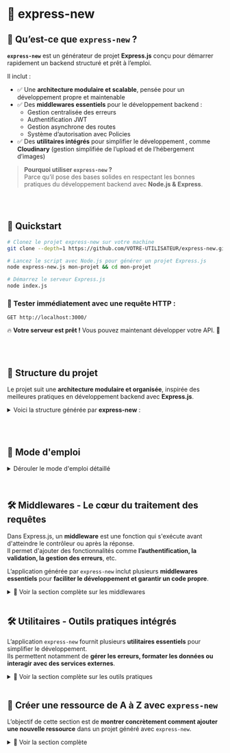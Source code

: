 # 🚀 express-new

## 📌 Qu’est-ce que `express-new` ?

**`express-new`** est un générateur de projet **Express.js** conçu pour démarrer rapidement un backend structuré et prêt à l’emploi.

Il inclut :
- ✅ Une **architecture modulaire et scalable**, pensée pour un développement propre et maintenable  
- ✅ Des **middlewares essentiels** pour le développement backend :  
   - Gestion centralisée des erreurs  
   - Authentification JWT  
   - Gestion asynchrone des routes  
   - Système d’autorisation avec Policies
- ✅ Des **utilitaires intégrés** pour simplifier le développement , comme **Cloudinary** (gestion simplifiée de l’upload et de l’hébergement d’images)

> **Pourquoi utiliser `express-new` ?**  
> Parce qu’il pose des bases solides en respectant les bonnes pratiques du développement backend avec **Node.js & Express**.

<br><br/>

## 🚀 Quickstart


```sh
# Clonez le projet express-new sur votre machine
git clone --depth=1 https://github.com/VOTRE-UTILISATEUR/express-new.git && cd express-new

# Lancez le script avec Node.js pour générer un projet Express.js
node express-new.js mon-projet && cd mon-projet

# Démarrez le serveur Express.js
node index.js
```

### 🔗 Tester immédiatement avec une requête HTTP :
```http
GET http://localhost:3000/
```

🔥 **Votre serveur est prêt !** Vous pouvez maintenant développer votre API. 🚀

<br><br/>

## 📂 Structure du projet

Le projet suit une **architecture modulaire et organisée**, inspirée des meilleures pratiques en développement backend avec **Express.js**.

<details>
<summary>Voici la structure générée par <strong>express-new</strong> :</summary>

```
/mon-projet
│── config/            # Configuration de l'application (ex: connexion à la DB, API externes)
│   ├── cloudinary.js  # Configuration de Cloudinary pour le stockage des fichiers
│   ├── database.js    # Connexion à la base de données MongoDB
│
│── src/               # Contient toute la logique métier de l’application
│   │── controllers/   # Gestion des requêtes HTTP et logique applicative
│   │   ├── auth_controller.js  # Contrôleur pour l'authentification
│   │
│   │── middlewares/   # Middlewares Express.js pour le traitement des requêtes
│   │   ├── async-handler.js    # Middleware pour gérer proprement les erreurs async
│   │   ├── auth_middleware.js  # Middleware d'authentification (JWT)
│   │   ├── authorize.js        # Middleware d’autorisation basé sur les policies
│   │   ├── error-handler.js    # Gestion centralisée des erreurs
│   │
│   │── models/        # Définition des schémas Mongoose pour MongoDB
│   │   ├── User.js    # Modèle utilisateur
│   │
│   │── policies/      # Système d’autorisation (façon Pundit en Ruby)
│   │   ├── base_policy.js  # Base des policies utilisées pour l’accès aux ressources
│   │
│   │── routes/        # Définition des routes de l’API
│   │   ├── auth.js    # Routes liées à l'authentification
│   │
│   │── scripts/       # Scripts utilitaires exécutables manuellement
│   │   ├── console.js # Interface REPL pour interagir avec la base de données
│   │   ├── seed.js    # Script pour insérer des données initiales (seeding)
│   │
│   │── services/      # Services dédiés aux actions métiers transversales
│   |
│   │── utils/             # Fonctions utilitaires globales
│   │   ├── cloudinary.js  # Gestion des uploads sur Cloudinary
│   │   ├── errors.js      # Définition des classes d'erreurs personnalisées
│   │   ├── format.js      # Fonctions de formatage diverses
│   │   ├── mongo_errors.js # Gestion des erreurs MongoDB
│
│── index.js           # Point d’entrée principal du serveur Express.js
│── .env               # Variables d’environnement (⚠ à ne pas commit)
│── .gitignore         # Fichiers à ignorer par Git (ex: node_modules, .env)
│── package.json       # Dépendances et scripts npm
│── package-lock.json  # Verrouillage des versions des dépendances
```
---
</details>

<!---
### **📌 Explication de l’architecture**
L’application suit **une organisation claire** où chaque dossier a un rôle bien défini :

1️⃣ **`config/`** → Centralise les fichiers de configuration (DB, Cloudinary, etc.).  
2️⃣ **`src/`** → Contient **tout le code métier** de l’application.  
   - **`controllers/`** → Gèrent la logique des requêtes HTTP.  
   - **`middlewares/`** → Middlewares Express pour authentification, erreurs, etc.  
   - **`models/`** → Définition des schémas MongoDB.  
   - **`policies/`** → Gestion fine des permissions utilisateur.  
   - **`routes/`** → Définit les routes de l’API.  
   - **`scripts/`** → Scripts utiles à exécuter manuellement.  
   - **`services/`** → Pour encapsuler la logique métier partagée.
   - **`utils/`** → Regroupe des fonctions utilitaires globales.

3️⃣ **Fichiers racine (`index.js`, `.env`, `.gitignore`...)** → Gestion du serveur et configuration.  
---
-->
<br></br>

## 🚀 Mode d'emploi

<details>
<summary>Dérouler le mode d'emploi détaillé</summary>

### 📥 Récupérer le script `express-new`
<details>
<summary>Vous pouvez récupérer le fichier du script avec Git</strong> ou <strong>cURL</strong> :</summary>

#### 🔹 Option 1 : Cloner le dépôt (Git)
```sh
git clone --depth=1 https://github.com/VOTRE-UTILISATEUR/express-new.git && cd express-new
```

#### 🔹 Option 2 : Télécharger uniquement le script (cURL)
```sh
curl -o express-new.js https://raw.githubusercontent.com/VOTRE-UTILISATEUR/express-new/main/express-new.js
```
---
</details>


### 🛠 Générer un projet Express.js

<details>
<summary>Vous pouvez générer un projet Express.js en exécutant directement le script avec <strong>Node.js</strong> :</summary>

```sh
node express-new.js mon-projet
```

Cela va créer un projet backend **Express.js** préconfiguré dans le dossier `mon-projet`.

---
</details>

#### 🔧 Rendre la commande `express-new` disponible globalement  
<details>
<summary>Si vous souhaitez pouvoir exécuter `express-new mon-projet` <strong>depuis n'importe où dans votre terminal</strong> vous pouvez ajouter le script dans un répertoire accessible via votre <strong>$PATH</strong> :</summary>

```sh
chmod +x express-new.js
mv express-new.js /usr/local/bin/express-new
```

Après cela, vous pourrez utiliser la commande raccourcie :

```sh
express-new mon-projet
```
</details>


### 🚀 Démarrer le serveur
<details>
<summary>On démarre le serveur comme ceci :</summary>

#### 📌 Méthode classique :
```sh
node index.js
```
#### 📌 Avec `nodemon` (auto-rechargement) :
```sh
npx nodemon index.js
```

#### Ou si `nodemon` est installé globalement :
```sh
nodemon index.js
```

---
</details>


### 🔗 Tester l’API avec Postman

<details>
<summary>Voici les 3 endpoints disponibles nativement :</summary>

#### 📌 Accéder à la page d’accueil (GET)
```http
GET http://localhost:3000/
```

#### 📌 Créer un utilisateur (Signup) (POST)
```http
POST http://localhost:3000/auth/signup
```

Content-Type: application/json
```json
{
  "email": "test@example.com",
  "password": "monpassword"
}
```

#### 📌 Se connecter (Login) (POST)
```http
POST http://localhost:3000/auth/login
```

Content-Type: application/json
```json
{
  "email": "test@example.com",
  "password": "monpassword"
}
```

🛠 **La réponse contient un token JWT** à utiliser pour les requêtes authentifiées.

---
</details>

🔥 **Votre serveur est opérationnel ! Vous pouvez maintenant explorer et étendre l’API.** 🚀
</details>
<br><br/>

## 🛠 Middlewares - Le cœur du traitement des requêtes

Dans Express.js, un **middleware** est une fonction qui s'exécute avant d'atteindre le contrôleur ou après la réponse.  
Il permet d'ajouter des fonctionnalités comme **l’authentification, la validation, la gestion des erreurs**, etc.

L’application générée par `express-new` inclut plusieurs **middlewares essentiels** pour **faciliter le développement et garantir un code propre**.

<details>
  <summary>📌 Voir la section complète sur les middlewares</summary>


---

### 🛠 `async-handler.js` - Gestion propre des erreurs asynchrones

Dans Express.js, une **erreur survenue dans une fonction `async` ne sera pas captée automatiquement**, ce qui peut **planter le serveur** si elle n'est pas gérée correctement.
<details>
  <summary>Détail</summary>

#### ✅ Problème sans `async-handler`
Sans gestion globale, chaque route nécessiterait **un `try/catch` manuel**, comme ceci :

```javascript
router.post("/signup", async (req, res, next) => {
  try {
    const user = await User.create(req.body);
    res.status(201).json(user);
  } catch (error) {
    next(error);
  }
});
```

👉 **C’est répétitif et peu élégant.**

---

#### 🚀 Solution avec `async-handler`
Le middleware **`async-handler.js`** permet d’écrire des routes **plus propres et plus lisibles** :

```javascript
const asyncHandler = require("../middlewares/async-handler");

router.post(
  "/signup",
  asyncHandler(async (req, res) => {
    const user = await User.create(req.body);
    res.status(201).json(user);
  })
);
```

✅ **L’erreur est automatiquement captée et transmise au gestionnaire global** (`error-handler.js`), sans avoir besoin d’écrire un `try/catch` à chaque fois.

---

#### 📌 Pourquoi utiliser `async-handler.js` ?
✔ **Réduit la duplication du code** (plus besoin de `try/catch` partout)  
✔ **Capture automatiquement les erreurs** et les transmet au middleware d’erreur  
✔ **Facilite la lecture et la maintenance du code**  

---

### 🔎 Résumé :
| 🛠 Middleware | 📌 Rôle |
|--------------|------------------------------------------------|
| `async-handler.js` | Capture les erreurs des fonctions `async` et les transmet au gestionnaire d'erreurs |

---
</details>

### 🔑 `auth_middleware.js` - Identification de l’utilisateur via JWT

Ce middleware s’assure qu’un **utilisateur est bien authentifié** avant d’accéder à certaines routes.  
Il **ne gère pas les permissions**, il se contente **d’identifier l’utilisateur connecté** à partir de son token JWT.

<details>
  <summary>Détail</summary>

---

#### ✅ Problème sans `auth_middleware`
Sans authentification, **l’API ne sait pas qui fait la requête** :

```javascript
router.get("/profile", async (req, res) => {
  res.json({ message: "Bienvenue sur votre profil !" });
});
```
👉 **L'API ne fait aucune distinction entre un utilisateur connecté et un utilisateur anonyme.**  
👉 **On ne sait pas *qui* accède à cette route.**  

---

#### 🚀 Solution avec `auth_middleware.js`
Le middleware **`auth_middleware.js`** vérifie la présence d’un **JWT valide** et **ajoute `req.user`** pour identifier l’utilisateur.

```javascript
const authMiddleware = require("../middlewares/auth_middleware");

router.get("/profile", authMiddleware, async (req, res) => {
  res.json({ message: `Bienvenue, ${req.user.email} !` });
});
```

✅ **Si l’utilisateur n’a pas de token ou si celui-ci est invalide, il reçoit une erreur `401 Unauthorized`.**  
✅ **Si le token est valide, `req.user` est rempli avec les infos de l’utilisateur.**  

---

#### 📌 Pourquoi utiliser `auth_middleware.js` ?
✔ **Permet d’identifier l’utilisateur connecté** via JWT  
✔ **Ajoute automatiquement `req.user` pour les routes protégées**  
✔ **Bloque les requêtes non authentifiées (`401 Unauthorized`)**  
✔ **Facilite l’accès aux informations de l’utilisateur dans les contrôleurs**  

---

### 🔎 Résumé :
| 🛠 Middleware | 📌 Rôle |
|--------------|------------------------------------------------|
| `auth_middleware.js` | Vérifie l’authentification et attache `req.user` à la requête |

## 🔐 Comprendre le fonctionnement de JWT (JSON Web Token)

L’authentification dans ce projet repose sur **JWT (JSON Web Token)**, un standard permettant **d’identifier un utilisateur sans stocker de session côté serveur**.

---

### 📌 Comment fonctionne JWT ?
<details>
  <summary>Détail</summary>
Un <strong>JWT est un jeton signé</strong> qui contient des informations encodées sous forme de trois parties :

```
HEADER.PAYLOAD.SIGNATURE
```

#### 1️⃣ **Header (en-tête)**
- Indique **le type de jeton** (`JWT`) et **l’algorithme de signature** (`HS256`, `RS256`, etc.).
- Ex :  
```json
{
  "alg": "HS256",
  "typ": "JWT"
}
```

#### 2️⃣ **Payload (charge utile)**
- Contient **les données encodées** du jeton, par exemple l’`userId` :
```json
{
  "userId": "67b96ca51d78909d570564dc",
  "iat": 1740204232,
  "exp": 1740809032
}
```
👉 **Ce payload n’est pas chiffré** → il est juste encodé en Base64, donc **facilement lisible**.  
👉 **Il ne doit jamais contenir d’informations sensibles** (ex: mot de passe).  

#### 3️⃣ **Signature**
- Permet de **vérifier l’authenticité** du jeton.  
- Générée avec un secret (`JWT_SECRET`) pour s’assurer que personne n’a modifié le token.  

---

### 🔄 Processus d’authentification avec JWT
1️⃣ **Lors de la connexion (`/auth/login`)**  
   - L’API génère un JWT et l’envoie au client :
```javascript
const token = jwt.sign({ userId: user._id }, process.env.JWT_SECRET, { expiresIn: "7d" });
```
  
2️⃣ **À chaque requête protégée**  
   - Le client envoie son JWT dans le header `Authorization` :
```http
GET /profile
Authorization: Bearer eyJhbGciOiJIUzI1NiIsInR...
```

3️⃣ **Le serveur vérifie et décode le token (`auth_middleware.js`)**  
   - Si la signature est correcte et que le token n’a pas expiré, l’API **récupère `userId` et attache l’utilisateur à `req.user`**.

---

### 🎯 Pourquoi utiliser JWT ?
✔ **Stateless** : Pas besoin de stocker des sessions côté serveur  
✔ **Rapide** : Simple échange de token → moins de requêtes en base  
✔ **Sécurisé** : La signature empêche la modification du token  

---

### ⚠️ Bonnes pratiques de sécurité avec JWT
🔹 **Utiliser des tokens courts (ex: 1h) + un refresh token** pour limiter les risques.  
🔹 **Ne jamais stocker un JWT en localStorage** (risque XSS) → privilégier `httpOnly cookies`.  
🔹 **Toujours utiliser HTTPS** pour éviter le vol de tokens (MITM attacks).  
🔹 **Ne pas stocker d’informations sensibles dans le JWT** (il est lisible par tous).  

---

🔥 **Avec JWT, l’authentification est rapide, efficace et sécurisée !** 🚀
</details>
</details>

### 🔒 `authorize.js` - Gestion des autorisations avec Policies


#### 📌 Pourquoi un middleware d'autorisation ?
L’**authentification (`auth_middleware.js`)** permet d’identifier l’utilisateur, mais **ne suffit pas** pour sécuriser les accès.  
On a besoin d’un **système d’autorisation** pour définir **qui a le droit de faire quoi**.

<details>
  <summary>Détail</summary>

🔹 **Exemple concret :**  
- Un utilisateur authentifié **peut voir son propre profil**, mais **pas celui des autres**.  
- Seul un **admin** peut supprimer un utilisateur.  

C’est là qu’intervient **`authorize.js`**, qui **vérifie si l’utilisateur a les permissions requises avant d’exécuter une action**.

---

#### ✅ Problème sans `authorize.js`
Sans autorisation, **tous les utilisateurs connectés peuvent modifier n’importe quelle ressource**.

##### ❌ Suppression d’un utilisateur sans contrôle :
```javascript
router.delete("/users/:id", async (req, res) => {
  await User.findByIdAndDelete(req.params.id);
  res.json({ message: "Utilisateur supprimé" });
});
```
👉 **N'importe qui peut supprimer un utilisateur** sans restriction.

---

#### 🚀 Solution avec `authorize.js`
Avec `authorize.js`, on **vérifie les permissions de l’utilisateur** avant d’exécuter l’action.

#### 🔹 Fonctionnement du middleware
1️⃣ **Récupération du modèle** et de l’objet concerné (ex: `User.findById(req.params.id)`).  
2️⃣ **Chargement de la Policy associée** (`UserPolicy`, `OfferPolicy`, etc.).  
3️⃣ **Exécution de la vérification** avec la méthode définie dans la Policy (`policy.destroy()` pour une suppression).  
4️⃣ **Si autorisé** → on continue, sinon on bloque avec une erreur `403 Forbidden`.

##### 🔧 Exemple d'utilisation :
```javascript
const authorize = require("../middlewares/authorize");
const User = require("../models/User");

router.delete(
  "/users/:id",
  authMiddleware, // ✅ Vérifie que l'utilisateur est authentifié
  authorize(User, "destroy"), // ✅ Vérifie s'il a le droit de supprimer
  async (req, res) => {
    await User.findByIdAndDelete(req.params.id);
    res.json({ message: "Utilisateur supprimé" });
  }
);
```
✅ **Seul un utilisateur autorisé peut supprimer un compte**.  
✅ **La logique d'autorisation est centralisée dans une Policy**.

---

#### 🛠 Comment fonctionne `authorize.js` ?
Voici l’implémentation simplifiée du middleware :

```javascript
const { ForbiddenError } = require("../utils/errors");

const authorize = (Model, action) => {
  return async (req, res, next) => {
    // ✅ 1. Récupération de l'objet si un `req.params.id` est présent
    const record = req.params.id ? await Model.findById(req.params.id) : null;

    // ✅ 2. Chargement de la Policy associée au modèle
    const PolicyClass = require(`../policies/${Model.modelName.toLowerCase()}_policy`);
    const policy = new PolicyClass(req.user, record);

    // ✅ 3. Vérification de l'autorisation
    if (!policy[action]()) {
      return next(new ForbiddenError()); // ⛔ Erreur 403 si non autorisé
    }

    next(); // 🎯 Tout est validé, on continue
  };
};

module.exports = authorize;
```

---

### 📜 Les Policies et `base_policy.js`
Le middleware `authorize.js` repose sur un **système de Policies** pour gérer **finement les autorisations**.  

<details>
   <summary>Détail</summary>

👉 **Une Policy** est une classe qui définit **qui peut faire quoi sur une ressource donnée**.  
👉 **`base_policy.js`** sert de **classe parent**, mais **n'impose aucun comportement par défaut**.  
👉 **Chaque Policy enfant doit implémenter explicitement ses propres méthodes (`show()`, `update()`, `destroy()`, etc.)**.

---

### 📌 Comment fonctionne une Policy ?

Chaque **Policy** :
1️⃣ **Reçoit l’utilisateur (`req.user`) et la ressource (`record`)** concernée.  
2️⃣ **Hérite de `base_policy.js`**, qui offre uniquement **des outils communs**, sans forcer de logique par défaut.  
3️⃣ **Implémente explicitement les règles d’autorisation** dans chaque Policy spécifique (`user_policy.js`, `offer_policy.js`, etc.).  

---

### 🛠 Implémentation de `base_policy.js`
```javascript
class BasePolicy {
  constructor(user, record) {
    this.user = user;
    this.record = record;
  }

  // ✅ Vérifie si l'utilisateur est le propriétaire de la ressource
  isOwner() {
    return (
      this.user &&
      this.record &&
      this.user._id.toString() === this.record.owner.toString()
    );
  }
}

module.exports = BasePolicy;
```
🔹 **Aucune règle d’autorisation n’est définie dans `base_policy.js`**.  
🔹 **Les Policies spécifiques doivent implémenter leurs propres règles (`show()`, `update()`, `destroy()`, etc.).**  

---

### 🔎 Exemple d'une Policy spécifique : `user_policy.js`
Dans une Policy spécifique, on définit explicitement les **règles d’accès** :

```javascript
const BasePolicy = require("./base_policy");

class UserPolicy extends BasePolicy {
  // ✅ Seul l'utilisateur lui-même ou un admin peut voir son profil
  show() {
    return this.user && (this.isOwner() || this.user.isAdmin);
  }

  // ✅ Seul l'utilisateur lui-même peut modifier son profil
  update() {
    return this.user && this.isOwner();
  }

  // ✅ Seul un admin peut supprimer un utilisateur
  destroy() {
    return this.user && this.user.isAdmin;
  }
}

module.exports = UserPolicy;
```

---

### 📌 Résumé des Policies
| 📜 Policy | 📌 Rôle |
|-----------|--------------------------------------------------|
| `base_policy.js` | Classe parent qui fournit `isOwner()`, mais aucune règle par défaut |
| `user_policy.js` | Définit les règles d’accès pour les utilisateurs |
| `offer_policy.js` | Définit les règles d’accès pour les offres (ex: marketplace) |

✅ **Oblige les développeurs à définir explicitement les permissions**  
✅ **Évite d’avoir des permissions implicites mal comprises**  
✅ **Utilise `isOwner()` pour simplifier les vérifications courantes**  

---

🔥 **Avec `base_policy.js`, chaque Policy est claire et totalement contrôlée par le développeur !** 🚀

</details>


#### 🔎 Résumé
| 🛠 Middleware | 📌 Rôle |
|--------------|------------------------------------------------|
| `authorize.js` | Vérifie si l’utilisateur a le droit d’exécuter une action sur une ressource |

✅ **Séparation claire entre authentification (`qui ?`) et autorisation (`a-t-il le droit ?`)**  
✅ **Centralisation de la logique avec les Policies (`base_policy.js`, `user_policy.js`, etc.)**  
✅ **Facilite la maintenance et l’ajout de nouvelles règles d’accès**  

---

🔥 **Avec `authorize.js`, la gestion des permissions devient flexible et sécurisée !** 🚀
</details>

### ❌ `error-handler.js` - Gestion centralisée des erreurs

#### 📌 Pourquoi un middleware de gestion des erreurs ?
Lorsqu’une erreur survient dans Express.js, **elle doit être capturée et traitée proprement** pour éviter :
- De renvoyer des erreurs non gérées aux utilisateurs.
- D’afficher des messages sensibles en production.
- De dupliquer du code de gestion des erreurs dans chaque route.

<details>
<summary>Détail</summary>

Le **middleware `error-handler.js`** permet de **centraliser la gestion des erreurs** et d’envoyer des réponses formatées de manière uniforme.

---

#### ✅ Problème sans `error-handler.js`
Sans gestion centralisée, chaque route devrait capturer et traiter manuellement ses erreurs :

```javascript
router.get("/example", async (req, res) => {
  try {
    const data = await someAsyncFunction();
    res.json(data);
  } catch (error) {
    res.status(500).json({ error: "Une erreur est survenue" });
  }
});
```
👉 **C’est répétitif, peu maintenable et peut être incohérent d’une route à l’autre.**  

---

#### 🚀 Solution avec `error-handler.js`
Avec un middleware d’erreur, il **suffit de transmettre l’erreur avec `next(error)`**, et **elle sera gérée globalement**.

##### 🔹 Exemple d’utilisation dans une route :
```javascript
router.get("/example", async (req, res, next) => {
  try {
    const data = await someAsyncFunction();
    res.json(data);
  } catch (error) {
    next(error); // ✅ L'erreur est transmise au middleware global
  }
});
```
✅ **Les routes restent propres et lisibles.**  
✅ **L’erreur est capturée automatiquement et traitée de manière uniforme.**

---

#### 🛠 Fonctionnement du middleware `error-handler.js`
Le middleware capture **toutes les erreurs** et renvoie une réponse formatée.


🔎 ***Fonctionnement :***<br>
1️⃣ **Capture toutes les erreurs transmises avec `next(error)`**.  
2️⃣ **Définit un code HTTP approprié (`500` par défaut)**.  
3️⃣ **Retourne un message d’erreur structuré** pour le frontend.  

---

#### 🏆 Résumé
| 🛠 Middleware | 📌 Rôle |
|--------------|------------------------------------------------|
| `error-handler.js` | Capture et gère toutes les erreurs Express de manière uniforme |

✅ **Évite la duplication du code de gestion des erreurs**  
✅ **Améliore la clarté et la maintenabilité du code**  
✅ **Affiche des messages clairs et sécurisés en production**  

---

🔥 **Avec `error-handler.js`, la gestion des erreurs devient simple et efficace !** 🚀
</details>
</details>
<br>


## 🛠 Utilitaires - Outils pratiques intégrés

L’application `express-new` fournit plusieurs **utilitaires essentiels** pour simplifier le développement.  
Ils permettent notamment de **gérer les erreurs, formater les données ou interagir avec des services externes**.

<details>
<summary>📌 Voir la section complète sur les outils pratiques</summary>

---

### 🚨 Gestion des erreurs - `errors.js` & `mongo_errors.js`

Une **API bien conçue** doit **gérer proprement les erreurs** pour garantir une expérience utilisateur fluide et éviter d’exposer des informations sensibles.

<details>
<summary>Détail</summary>

L’application inclut un système **centralisé** qui :
- ✅ Fournit **des classes d’erreurs personnalisées** (`NotFoundError`, `BadRequestError`, etc.).
- ✅ Gère **automatiquement les erreurs MongoDB** (ex: contraintes d’unicité, erreurs de validation).
- ✅ Fonctionne de pair avec [`error-handler.js`](#-error-handlerjs---gestion-centralisee-des-erreurs) pour capturer toutes les erreurs et les transformer en réponses cohérentes.

---

### 📌 `errors.js` - Une hiérarchie d’erreurs cohérente

Au lieu de retourner de simples messages `"Erreur 404"`, chaque type d’erreur a une **classe dédiée** qui :  
✔ **Associe un code HTTP clair (`404`, `400`, `401`, etc.)**  
✔ **Offre des messages explicites et dynamiques**  

Exemple :  
Si un utilisateur demande une ressource inexistante (`GET /users/99999`) :

```json
{
  "message": "User not found"
}
```
🔹 **Avec `errors.js`, le code est plus lisible et les erreurs sont uniformisées.**

---

### 🔄 `mongo_errors.js` - Mapping automatique des erreurs MongoDB

MongoDB génère des erreurs spécifiques (`ValidationError`, `CastError`, `11000` pour les duplications).  
Le fichier `mongo_errors.js` les **transforme automatiquement** en erreurs API claires.

Exemple :  
Si un utilisateur tente de s’inscrire avec un email déjà utilisé :

```json
{
  "message": "User with this email already exists"
}
```
✅ **Sans intervention du développeur, l’erreur MongoDB devient une réponse API structurée et compréhensible.**

---

### 📌 Résumé des utilitaires d'erreurs

| 🛠 Fichier | 📌 Rôle |
|-----------|--------------------------------------------------|
| `errors.js` | Définit des classes d’erreurs personnalisées pour l’API |
| `mongo_errors.js` | Associe les erreurs MongoDB aux erreurs HTTP correspondantes |
| `error-handler.js` | Capture et gère toutes les erreurs de manière uniforme (cf. section middlewares) |

✅ **Gestion d'erreurs claire et centralisée**  
✅ **Réduction du code répétitif**  
✅ **Protection contre les messages d’erreurs sensibles en production**  

---

🔥 **Avec ces outils, la gestion des erreurs est fluide et optimisée !** 🚀
</details><br>

### ☁️ Gestion des fichiers - `cloudinary.js`

L’application `express-new` inclut un **utilitaire prêt à l’emploi** pour gérer l’upload et la suppression d’images via **Cloudinary**.

<details>
<summary>Détail</summary>

---

### 📌 Pourquoi utiliser Cloudinary ?
Cloudinary est un service d’hébergement d’images qui permet de :
- 📤 **Uploader des fichiers** et obtenir une URL immédiatement exploitable.
- 🎨 **Optimiser et transformer** les images à la volée.
- ⚡ **Éviter le stockage d’images sur le serveur** (gain de performance et d’espace).

📌 **Dans `express-new`, Cloudinary est directement configuré et utilisable sans setup supplémentaire.**

---

### 🛠 `cloudinary.js` - L’utilitaire d’upload et suppression d’images

Le fichier `cloudinary.js` fournit **deux fonctions essentielles** pour interagir avec Cloudinary :

| Fonction | 📌 Rôle |
|------------------|--------------------------------------------------|
| `uploadImage(file, folder)` | Upload un fichier vers Cloudinary et retourne son URL |
| `deleteImage(publicId)` | Supprime un fichier stocké sur Cloudinary |

---

### 📤 `uploadImage(file, folder)` - Envoi d’une image

Cette fonction :
✔ **Prend en entrée un fichier temporaire** (ex: uploadé via un formulaire).  
✔ **Envoie le fichier à Cloudinary**, dans un dossier défini.  
✔ **Retourne l’URL de l’image hébergée**.  

**Exemple d’utilisation dans un contrôleur** :
```javascript
const { uploadImage } = require("../utils/cloudinary");

router.post("/upload", async (req, res) => {
  try {
    const imageData = await uploadImage(req.files.image, "avatars");
    res.json({ url: imageData.url });
  } catch (error) {
    res.status(500).json({ message: "Upload failed", error: error.message });
  }
});
```

📌 **L’image est automatiquement stockée et accessible via Cloudinary.**

---

### ❌ `deleteImage(publicId)` - Suppression d’une image

Cette fonction permet de **supprimer un fichier stocké sur Cloudinary** via son `publicId`.

**Exemple d’utilisation** :
```javascript
const { deleteImage } = require("../utils/cloudinary");

router.delete("/image/:id", async (req, res) => {
  await deleteImage(req.params.id);
  res.json({ message: "Image deleted successfully" });
});
```

✅ **Les fichiers inutilisés ne restent pas stockés indéfiniment sur Cloudinary.**  
✅ **Simplifie la gestion des images en mode dynamique.**

---

### 🚀 Configuration automatique

Dans `express-new`, **les variables Cloudinary sont déjà préconfigurées** dans `.env` :

```env
CLOUDINARY_CLOUD_NAME=your_cloud_name
CLOUDINARY_API_KEY=your_api_key
CLOUDINARY_API_SECRET=your_api_secret
```

📌 **Une fois ces valeurs renseignées, l’upload fonctionne immédiatement !**

---

### 🔎 Résumé des fonctionnalités Cloudinary

| ☁️ Fonctionnalité | 📌 Avantage |
|------------------|--------------------------------------|
| **Upload d’images** | Stockage sur Cloudinary, URL accessible immédiatement |
| **Suppression d’images** | Nettoyage simple des fichiers inutilisés |
| **Préconfiguration** | Fonctionne dès le lancement du projet |
| **Optimisation CDN** | Chargement rapide et transformations d’image automatiques |

---

🔥 **Grâce à `cloudinary.js`, la gestion des fichiers est simple et efficace !** 🚀
</details>
</details>
<br>

## 🚀 Créer une ressource de A à Z avec `express-new`

L’objectif de cette section est de **montrer concrètement comment ajouter une nouvelle ressource** dans un projet généré avec `express-new`.

<details>
<summary>📌 Voir la section complète</summary>

Nous allons implémenter un **CRUD complet** pour une ressource `Product`, en respectant **les bonnes pratiques** et en utilisant **les middlewares et utilitaires existants**.

📌 **Ce que vous allez apprendre :**
- ✅ Ajouter un **modèle Mongoose** (`Product.js`) pour stocker les données et gérer la logique métier.  
- ✅ Définir des **routes API REST** pour manipuler cette ressource.  
- ✅ Implémenter un **contrôleur** qui traite les requêtes et délègue la logique métier au modèle.  
- ✅ Sécuriser les actions avec **l’authentification JWT et les policies d’autorisation**.  
- ✅ Tester l’API avec **Postman**.

> **💡 Pourquoi ce tutoriel ?**  
> Il vous montre **la structure et le fonctionnement** d’une API Express.js bien organisée, tout en utilisant `express-new` **de manière optimale**.

---

### 📌 Plan du tutoriel :
1️⃣ **Définition du modèle `Product`** (MongoDB + Mongoose)  
2️⃣ **Création des routes REST** (`GET`, `POST`, `PUT`, `DELETE`)  
3️⃣ **Implémentation du contrôleur (`product_controller.js`)**  
4️⃣ **Ajout de l’authentification et de l’autorisation**  
5️⃣ **Tests et validation avec Postman**  

🔥 **À la fin, vous aurez un CRUD fonctionnel et sécurisé !** 🚀

---

### 🏗 **1. Définition du modèle `Product`**
<details>
   <summary>Détail</summary>

📌 **Commençons par créer un modèle simple avec Mongoose.**
### 🏗 1. Définition du modèle `Product`

La première étape consiste à définir un **modèle Mongoose** pour notre ressource `Product`.  
Il contiendra :
- **Un champ `name` (nom du produit)** avec validation.  
- **Une référence `owner`** vers un utilisateur (`User`).  
- **Des timestamps** pour suivre la date de création/modification.

---

### 📌 Implémentation du modèle `Product.js`

Dans **`src/models/Product.js`**, ajoutez :

```javascript
const mongoose = require("mongoose");

const ProductSchema = new mongoose.Schema(
  {
    name: {
      type: String,
      required: [true, "Le nom du produit est requis"],
      minlength: [3, "Le nom doit contenir au moins 3 caractères"],
      trim: true, // Supprime les espaces inutiles
    },
    owner: {
      type: mongoose.Schema.Types.ObjectId,
      ref: "User", // Référence au modèle User
      required: true,
    },
  },
  { timestamps: true }
);

module.exports = mongoose.model("Product", ProductSchema);
```

---

### ✅ **Comprendre les validations avec Mongoose**

Mongoose permet **d’ajouter des validations** directement dans le schéma.  
📌 **Dans notre modèle `Product` :**
- **`required: true`** → Oblige à fournir un champ (ex: `name` et `owner`).
- **`minlength: 3`** → Empêche d’avoir un nom trop court.
- **`trim: true`** → Supprime les espaces superflus.

---

### 🚨 **Gestion des erreurs de validation**
Si une validation échoue, **Mongoose génère une `ValidationError`**, qui sera interceptée automatiquement par [`mongo_errors.js`](#-gestion-des-erreurs---errorsjs--mongo_errorsjs).

📌 **Exemple d’erreur JSON pour un nom trop court :**
```json
{
  "message": "Validation failed: Le nom doit contenir au moins 3 caractères"
}
```

✅ **Avec `express-new`, les erreurs sont déjà formatées proprement** !  

---

🔥 **Notre modèle `Product` est prêt !**  
📌 **Prochaine étape : Définir les routes associées.** 🚀
</details>

### 🌍 2. Définition des routes `Product`

<details>
   <summary>Détail</summary>

Les routes sont chargées **d’aiguiller les requêtes** vers le bon contrôleur.  
Nous allons créer un fichier `routes/product.js` contenant **les 5 actions CRUD classiques** :

| Méthode | Endpoint | Description | Accès |
|---------|---------|-------------|-------------|
| `GET` | `/products` | Récupérer tous les produits | Public |
| `GET` | `/products/:id` | Récupérer un produit spécifique | Public |
| `POST` | `/products` | Ajouter un nouveau produit | 🔒 Authentifié |
| `PUT` | `/products/:id` | Modifier un produit | 🔒 Propriétaire uniquement |
| `DELETE` | `/products/:id` | Supprimer un produit | 🔒 Propriétaire uniquement |

---

### 🛠 **Implémentation des routes dans `routes/product.js`**

Dans **`src/routes/product.js`**, ajoutez :

```javascript
const express = require("express");
const router = express.Router();
const productController = require("../controllers/product_controller");
const authMiddleware = require("../middlewares/auth_middleware");
const authorize = require("../middlewares/authorize");
const Product = require("../models/Product");

// 🛍 Récupérer tous les produits (public)
router.get("/", productController.getAll);

// 🔍 Récupérer un produit spécifique (public)
router.get("/:id", productController.getOne);

// ➕ Ajouter un produit (nécessite une authentification)
router.post("/", authMiddleware, productController.create);

// 🛠 Modifier un produit (seul le propriétaire peut modifier)
router.put("/:id", authMiddleware, authorize(Product, "update"), productController.update);

// ❌ Supprimer un produit (seul le propriétaire peut supprimer)
router.delete("/:id", authMiddleware, authorize(Product, "delete"), productController.delete);

module.exports = router;
```

---

### 🔒 **Sécurisation des routes**
✅ **Les routes `POST`, `PUT` et `DELETE` nécessitent une authentification.**  
✅ **Les routes `PUT` et `DELETE` sont protégées par l’autorisation (`authorize.js`).**  
✅ **Les routes `GET` restent publiques.**

🔥 **Les routes sont prêtes !**  
📌 **Prochaine étape : Implémenter le contrôleur `product_controller.js`.** 🚀
</details>


### 🎛 3. Implémentation du contrôleur `product_controller.js`

<details>
<summary>Détail</summary>

Le **contrôleur** gère les requêtes liées aux produits et **délègue la logique métier au modèle `Product`**.

📌 **Dans `express-new`, chaque action est gérée via un contrôleur dédié.**

---

### 🛠 **Implémentation du contrôleur dans `controllers/product_controller.js`**

Dans **`src/controllers/product_controller.js`**, ajoutez :

```javascript
const Product = require("../models/Product");
const asyncHandler = require("../middlewares/async-handler");
const { NotFoundError } = require("../utils/errors");

// 📌 Récupérer tous les produits
exports.getAll = asyncHandler(async (req, res) => {
  const products = await Product.find();
  res.json(products);
});

// 🔍 Récupérer un produit spécifique
exports.getOne = asyncHandler(async (req, res, next) => {
  const product = await Product.findById(req.params.id);
  if (!product) return next(new NotFoundError(null, { modelName: "Product" }));
  res.json(product);
});

// ➕ Ajouter un nouveau produit
exports.create = asyncHandler(async (req, res) => {
  const product = await Product.create({ ...req.body, owner: req.user._id });
  res.status(201).json(product);
});

// 🛠 Modifier un produit (vérification de l’autorisation déjà faite via `authorize`)
exports.update = asyncHandler(async (req, res, next) => {
  const product = await Product.findByIdAndUpdate(req.params.id, req.body, {
    new: true,
    runValidators: true,
  });

  if (!product) return next(new NotFoundError(null, { modelName: "Product" }));
  res.json(product);
});

// ❌ Supprimer un produit
exports.delete = asyncHandler(async (req, res, next) => {
  const product = await Product.findByIdAndDelete(req.params.id);
  if (!product) return next(new NotFoundError(null, { modelName: "Product" }));
  res.json({ message: "Produit supprimé avec succès" });
});
```

---

### 🔄 **Explication des actions**
| 🛠 Action | 📌 Description |
|------------|------------------------------------------------|
| **`getAll`** | Retourne la liste de tous les produits |
| **`getOne`** | Retourne un seul produit via son `id` (ou 404 si non trouvé) |
| **`create`** | Crée un produit **en liant l’utilisateur connecté (`req.user._id`)** |
| **`update`** | Modifie un produit existant (via `findByIdAndUpdate`) |
| **`delete`** | Supprime un produit (via `findByIdAndDelete`) |

---

### 🚀 **Bonnes pratiques appliquées**
✅ **Utilisation de `asyncHandler.js`** → Plus besoin d’écrire `try/catch` à la main.  
✅ **Gestion automatique des erreurs (`NotFoundError`)** → Plus de `if (!product) return res.status(404)...`.  
✅ **Respect de l’architecture MVC** → Le modèle gère la logique métier, le contrôleur ne fait que **traiter les requêtes**.

---

🔥 **Notre contrôleur est prêt !**  
📌 **Prochaine étape : Sécuriser les actions avec les Policies.** 🚀
</details>

### 🔐 4. Ajout de l’authentification et de l’autorisation

<details>
<summary>Détail</summary>

Nous avons défini les **routes** et le **contrôleur** pour `Product`, mais certaines actions nécessitent une **protection** :

| 🛠 Action | 🔒 Protection appliquée |
|------------|------------------------------------------------|
| **`POST /products`** | 🔑 **Authentification requise** (`authMiddleware`) |
| **`PUT /products/:id`** | 🔑 **Authentification + Vérification du propriétaire** (`authorize.js`) |
| **`DELETE /products/:id`** | 🔑 **Authentification + Vérification du propriétaire** (`authorize.js`) |

---

## 🔑 **Authentification : Déjà en place grâce aux middlewares !**

Lors de l'**étape 2**, nous avons défini nos routes en appliquant le middleware **`authMiddleware`**.  
Cela signifie que **toutes les routes sensibles sont déjà protégées** contre les utilisateurs non connectés. ✅

📌 **Petit rappel : Dans `routes/product.js`, nous avons déjà ceci :**
```javascript
router.post("/", authMiddleware, productController.create);
router.put("/:id", authMiddleware, productController.update);
router.delete("/:id", authMiddleware, productController.delete);
```

👉 **Nous n'avons rien à modifier ici !** 🎉  
✅ **Seuls les utilisateurs authentifiés peuvent accéder à ces routes**.

---

## 🛡 **Ajout des permissions avec `authorize.js` et les policies**

L’authentification seule ne suffit pas.  
Même si un utilisateur est connecté, **il ne doit pas pouvoir modifier ou supprimer** un produit **qui ne lui appartient pas**.

📌 **Nous allons donc ajouter `authorize.js` pour vérifier les permissions.**

Dans **`routes/product.js`**, **ajoutez `authorize(Product, "update")` et `authorize(Product, "delete")` :**

```javascript
router.put("/:id", authMiddleware, authorize(Product, "update"), productController.update);
router.delete("/:id", authMiddleware, authorize(Product, "delete"), productController.delete);
```

✅ **Désormais, avant d’exécuter `update` ou `delete`, `authorize.js` va vérifier les permissions de l’utilisateur.**

---

## 📜 **Création de la policy `product_policy.js`**

Nous allons maintenant créer une **policy** spécifique pour `Product`, qui **étend `BasePolicy`**.

Dans **`src/policies/product_policy.js`**, ajoutez :

```javascript
const BasePolicy = require("./base_policy");

class ProductPolicy extends BasePolicy {
  update() {
    return this.isOwner();
  }

  delete() {
    return this.isOwner();
  }
}

module.exports = ProductPolicy;
```

✅ **Cette policy empêche toute modification/suppression par un autre utilisateur**.  
✅ **L’autorisation est appliquée proprement via `authorize.js`**.

---

## 🔥 **Résumé**
| 🔒 Sécurité | 📌 Protection appliquée |
|------------|------------------------------------------------|
| **🔑 Authentification** (`authMiddleware`) | Vérifie que l’utilisateur est bien connecté (✅ Déjà en place) |
| **🛡 Autorisation** (`authorize.js`) | Vérifie si l’utilisateur a le droit d’effectuer l’action |
| **📜 Policy `Product`** | Restreint `update` et `delete` au propriétaire |

🔥 **Grâce à `express-new`, notre API est sécurisée dès le départ !** 🚀  
📌 **Prochaine étape : Tester et valider nos endpoints avec Postman.** ✅

</details>

### 🛠 5. Tester et valider les endpoints avec Postman

<details>
<summary>Détails</summary>

Notre API est maintenant **complète et sécurisée**, il ne reste plus qu’à tester chaque action !

Nous allons valider :
1️⃣ **La création d’un produit (`POST /products`)**  
2️⃣ **La récupération de la liste des produits (`GET /products`)**  
3️⃣ **La récupération d’un produit spécifique (`GET /products/:id`)**  
4️⃣ **La modification d’un produit (`PUT /products/:id`)**  
5️⃣ **La suppression d’un produit (`DELETE /products/:id`)**  

---

## 🔐 **Authentification : Obtenir un token JWT**

Avant de tester les routes protégées, nous devons récupérer un **token JWT**.  
📌 **Utilisez l’endpoint de login pour générer un token :**

```http
POST http://localhost:3000/auth/login
```

Content-Type: application/json
```json
{
  "email": "test@example.com",
  "password": "monpassword"
}
```

✅ **Réponse attendue :**
```json
{
  "_id": "65a7f5e2d4c3e6b8b9fbc123",
  "token": "eyJhbGciOiJIUzI1NiIsInR5..."
}
```

> **Gardez ce token !** 🎯 Nous allons l'utiliser pour tester les routes protégées.

---

## ➕ 1. **Créer un produit (`POST /products`)**

📌 **Requête pour ajouter un produit :**
```http
POST http://localhost:3000/products
```
Headers :
```http
Authorization: Bearer VOTRE_TOKEN_ICI
Content-Type: application/json
```
Body :
```json
{
  "name": "MacBook Pro",
  "price": 2499
}
```

✅ **Réponse attendue :**
```json
{
  "_id": "65a7f6e5d4c3e6b8b9fbc456",
  "name": "MacBook Pro",
  "price": 2499,
  "owner": "65a7f5e2d4c3e6b8b9fbc123"
}
```

---

## 📌 2. **Récupérer la liste des produits (`GET /products`)**

📌 **Requête pour récupérer tous les produits :**
```http
GET http://localhost:3000/products
```

✅ **Réponse attendue :**
```json
[
  {
    "_id": "65a7f6e5d4c3e6b8b9fbc456",
    "name": "MacBook Pro",
    "price": 2499,
    "owner": "65a7f5e2d4c3e6b8b9fbc123"
  }
]
```

---

## 🔍 3. **Récupérer un produit spécifique (`GET /products/:id`)**

📌 **Requête pour récupérer un produit :**
```http
GET http://localhost:3000/products/65a7f6e5d4c3e6b8b9fbc456
```

✅ **Réponse attendue :**
```json
{
  "_id": "65a7f6e5d4c3e6b8b9fbc456",
  "name": "MacBook Pro",
  "price": 2499,
  "owner": "65a7f5e2d4c3e6b8b9fbc123"
}
```

---

## 🛠 4. **Modifier un produit (`PUT /products/:id`)**

📌 **Requête pour modifier un produit :**
```http
PUT http://localhost:3000/products/65a7f6e5d4c3e6b8b9fbc456
```
Headers :
```http
Authorization: Bearer VOTRE_TOKEN_ICI
Content-Type: application/json
```
Body :
```json
{
  "price": 2299
}
```

✅ **Réponse attendue :**
```json
{
  "_id": "65a7f6e5d4c3e6b8b9fbc456",
  "name": "MacBook Pro",
  "price": 2299,
  "owner": "65a7f5e2d4c3e6b8b9fbc123"
}
```

> ⚠️ **Vérifiez que la modification est refusée si l’utilisateur n’est pas le propriétaire !**

---

## ❌ 5. **Supprimer un produit (`DELETE /products/:id`)**

📌 **Requête pour supprimer un produit :**
```http
DELETE http://localhost:3000/products/65a7f6e5d4c3e6b8b9fbc456
```
Headers :
```http
Authorization: Bearer VOTRE_TOKEN_ICI
```

✅ **Réponse attendue :**
```json
{
  "message": "Produit supprimé avec succès"
}
```

> ⚠️ **Vérifiez que la suppression est refusée si l’utilisateur n’est pas le propriétaire !**

---

## 🚀 **Notre API est totalement opérationnelle ! 🎯**

✅ **Toutes les fonctionnalités ont été testées et validées avec Postman.**  
✅ **L’authentification et l’autorisation fonctionnent correctement.**  
✅ **Les erreurs sont bien gérées (`401 Unauthorized`, `403 Forbidden`, `404 Not Found`).**  

---

🔥 **Bravo ! Vous venez de finaliser une API Express.js sécurisée avec `express-new` !** 🚀  
💡 **Prochaine étape ? Ajouter de nouvelles fonctionnalités, comme l’upload d’images avec Cloudinary !** 🎯


</details>
</details>
